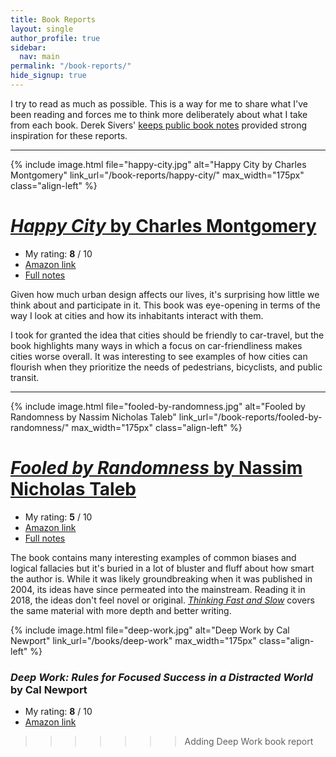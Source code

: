 ```yaml
---
title: Book Reports
layout: single
author_profile: true
sidebar:
  nav: main
permalink: "/book-reports/"
hide_signup: true
---
```


I try to read as much as possible. This is a way for me to share what I've been reading and forces me to think more deliberately about what I take from each book. Derek Sivers' [keeps public book notes](https://sivers.org/book) provided strong inspiration for these reports.

---

{% include image.html file="happy-city.jpg" alt="Happy City by Charles Montgomery"  link_url="/book-reports/happy-city/" max_width="175px" class="align-left" %}

# [*Happy City* by Charles Montgomery](/book-reports/happy-city/)

* My rating: **8** / 10
* [Amazon link](https://amzn.to/2PGxPoU)
* [Full notes](/book-reports/happy-city/)

Given how much urban design affects our lives, it's surprising how little we think about and participate in it. This book was eye-opening in terms of the way I look at cities and how its inhabitants interact with them.

I took for granted the idea that cities should be friendly to car-travel, but the book highlights many ways in which a focus on car-friendliness makes cities worse overall. It was interesting to see examples of how cities can flourish when they prioritize the needs of pedestrians, bicyclists, and public transit.

<div style="clear: both;"></div>

---

{% include image.html file="fooled-by-randomness.jpg" alt="Fooled by Randomness by Nassim Nicholas Taleb"  link_url="/book-reports/fooled-by-randomness/" max_width="175px" class="align-left" %}

# [*Fooled by Randomness* by Nassim Nicholas Taleb](/book-reports/fooled-by-randomness/)

* My rating: **5** / 10
* [Amazon link](https://amzn.to/2x2sPT3)
* [Full notes](/book-reports/fooled-by-randomness/)

The book contains many interesting examples of common biases and logical fallacies but it's buried in a lot of bluster and fluff about how smart the author is. While it was likely groundbreaking when it was published in 2004, its ideas have since permeated into the mainstream. Reading it in 2018, the ideas don't feel novel or original. [*Thinking Fast and Slow*](https://amzn.to/2oXDdaZ) covers the same material with more depth and better writing.

{% include image.html file="deep-work.jpg" alt="Deep Work by Cal Newport"  link_url="/books/deep-work" max_width="175px" class="align-left" %}

### *Deep Work: Rules for Focused Success in a Distracted World* by Cal Newport

* My rating: **8** / 10
* [Amazon link](https://amzn.to/2Pt86Qy)
>>>>>>> Adding Deep Work book report
